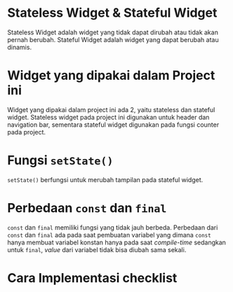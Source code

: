 # Stateless Widget & Stateful Widget
Stateless Widget adalah widget yang tidak dapat dirubah atau tidak akan pernah berubah.
Stateful Widget adalah widget yang dapat berubah atau dinamis.
# Widget yang dipakai dalam Project ini
Widget yang dipakai dalam project ini ada 2, yaitu stateless dan stateful widget. Stateless widget
pada project ini digunakan untuk header dan navigation bar, sementara stateful widget digunakan
pada fungsi counter pada project.
# Fungsi `setState()`
`setState()` berfungsi untuk merubah tampilan pada stateful widget.
# Perbedaan `const` dan `final`
`const` dan `final` memiliki fungsi yang tidak jauh berbeda. Perbedaan dari `const` dan `final` ada
pada saat pembuatan variabel yang dimana `const` hanya membuat variabel konstan hanya 
pada saat _compile-time_ sedangkan untuk `final`, _value_ dari variabel tidak bisa diubah sama sekali. 
# Cara Implementasi checklist
